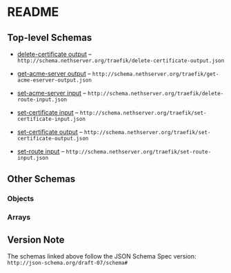 # README

## Top-level Schemas

*   [delete-certificate output](./delete-certificate-output.md "Just a boolean value") – `http://schema.nethserver.org/traefik/delete-certificate-output.json`

*   [get-acme-server output](./get-acme-eserver-output.md "Get the URL of the ACME server") – `http://schema.nethserver.org/traefik/get-acme-eserver-output.json`

*   [set-acme-server input](./delete-route-input.md "Set the URL of the ACME server") – `http://schema.nethserver.org/traefik/delete-route-input.json`

*   [set-certificate input](./set-certificate-input.md "Request a let's encrypt certificate") – `http://schema.nethserver.org/traefik/set-certificate-input.json`

*   [set-certificate output](./set-certificate-output.md "Just a boolean value") – `http://schema.nethserver.org/traefik/set-certificate-output.json`

*   [set-route input](./set-route-input.md "Reserve a HTTP route") – `http://schema.nethserver.org/traefik/set-route-input.json`

## Other Schemas

### Objects



### Arrays



## Version Note

The schemas linked above follow the JSON Schema Spec version: `http://json-schema.org/draft-07/schema#`
